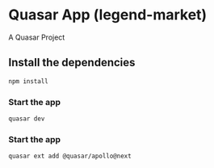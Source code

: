 # Quasar App (legend-market)

A Quasar Project

## Install the dependencies
```bash
npm install
```

### Start the app
```bash
quasar dev
```

### Start the app
```bash
quasar ext add @quasar/apollo@next
```


